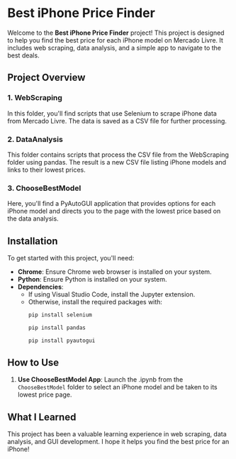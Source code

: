 # Best iPhone Price Finder

Welcome to the **Best iPhone Price Finder** project! This project is designed to help you find the best price for each iPhone model on Mercado Livre. It includes web scraping, data analysis, and a simple app to navigate to the best deals.

## Project Overview

### 1. WebScraping
In this folder, you'll find scripts that use Selenium to scrape iPhone data from Mercado Livre. The data is saved as a CSV file for further processing.

### 2. DataAnalysis
This folder contains scripts that process the CSV file from the WebScraping folder using pandas. The result is a new CSV file listing iPhone models and links to their lowest prices.

### 3. ChooseBestModel
Here, you'll find a PyAutoGUI application that provides options for each iPhone model and directs you to the page with the lowest price based on the data analysis.

## Installation

To get started with this project, you'll need:

- **Chrome**: Ensure Chrome web browser is installed on your system.
- **Python**: Ensure Python is installed on your system.
- **Dependencies**:
  - If using Visual Studio Code, install the Jupyter extension.
  - Otherwise, install the required packages with:
    ```bash
    pip install selenium 
    ```
    ```bash
    pip install pandas 
    ```
    ```bash
    pip install pyautogui
    ```

## How to Use

1. **Use ChooseBestModel App**: Launch the .ipynb from the `ChooseBestModel` folder to select an iPhone model and be taken to its lowest price page.

## What I Learned

This project has been a valuable learning experience in web scraping, data analysis, and GUI development. I hope it helps you find the best price for an iPhone!

